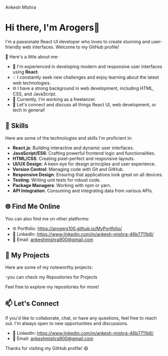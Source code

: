 Ankesh Mishra
# Hi there, I'm Arogers👋

I'm a passionate React UI developer who loves to create stunning and user-friendly web interfaces. Welcome to my GitHub profile!

🌟 Here's a little about me:

- 🚀 I'm experienced in developing modern and responsive user interfaces using **React**.
- 💡 I constantly seek new challenges and enjoy learning about the latest web technologies.
- 🌐 I have a strong background in web development, including HTML, CSS, and JavaScript.
- 💼 Currently, I'm working as a freelancer.
- 💬 Let's connect and discuss all things React UI, web development, or tech in general!

## 🔧 Skills

Here are some of the technologies and skills I'm proficient in:

- **React.js**: Building interactive and dynamic user interfaces.
- **JavaScript/ES6**: Crafting powerful frontend logic and functionalities.
- **HTML/CSS**: Creating pixel-perfect and responsive layouts.
- **UI/UX Design**: A keen eye for design principles and user experience.
- **Version Control**: Managing code with Git and GitHub.
- **Responsive Design**: Ensuring that applications look great on all devices.
- **Testing**: Writing unit tests for robust code.
- **Package Managers**: Working with npm or yarn.
- **API Integration**: Consuming and integrating data from various APIs.

## 🌐 Find Me Online

You can also find me on other platforms:

- 🌐 Portfolio: https://arogers100.github.io/MyPortfolio/
- 💼 LinkedIn: https://www.linkedin.com/in/ankesh-mishra-46b7711b6/
- 📧 Email: ankeshmishra900@gmail.com

## 🚀 My Projects

Here are some of my noteworthy projects:

-you can check my Repositories for Projects

Feel free to explore my repositories for more!

## 📫 Let's Connect

If you'd like to collaborate, chat, or have any questions, feel free to reach out. I'm always open to new opportunities and discussions.

- 💼 LinkedIn: https://www.linkedin.com/in/ankesh-mishra-46b7711b6/
- 📧 Email: ankeshmishra900@gmail.com

Thanks for visiting my GitHub profile! 😄
